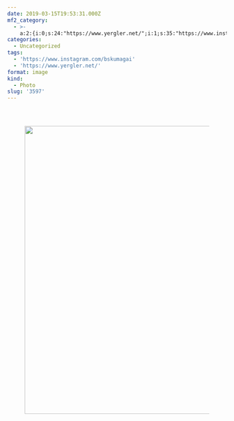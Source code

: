 ```yaml
---
date: 2019-03-15T19:53:31.000Z
mf2_category:
  - >-
    a:2:{i:0;s:24:"https://www.yergler.net/";i:1;s:35:"https://www.instagram.com/bskumagai";}
categories:
  - Uncategorized
tags:
  - 'https://www.instagram.com/bskumagai'
  - 'https://www.yergler.net/'
format: image
kind:
  - Photo
slug: '3597'
---
```

<section class="response"> <header> </header> 

<div data-carousel-extra='{"blog_id":1,"permalink":"https:\/\/www.yergler.net\/2019\/03\/15\/3597\/"}' id='gallery-33' class='gallery galleryid-3597 gallery-columns-1 gallery-size-large'>
  <figure class='gallery-item'> 
  
  <div class='gallery-icon landscape'>
    <a href='https://www.yergler.net/wp-content/uploads/2019/03/ig1LMMz7.jpg'><img width="660" height="660" src="https://www.yergler.net/wp-content/uploads/2019/03/ig1LMMz7-1024x1024.jpg" class="attachment-large size-large u-photo" alt="" loading="lazy" srcset="https://www.yergler.net/wp-content/uploads/2019/03/ig1LMMz7-1024x1024.jpg 1024w, https://www.yergler.net/wp-content/uploads/2019/03/ig1LMMz7-150x150.jpg 150w, https://www.yergler.net/wp-content/uploads/2019/03/ig1LMMz7-300x300.jpg 300w, https://www.yergler.net/wp-content/uploads/2019/03/ig1LMMz7-768x768.jpg 768w, https://www.yergler.net/wp-content/uploads/2019/03/ig1LMMz7-800x800.jpg 800w, https://www.yergler.net/wp-content/uploads/2019/03/ig1LMMz7-50x50.jpg 50w, https://www.yergler.net/wp-content/uploads/2019/03/ig1LMMz7.jpg 1080w" sizes="(max-width: 660px) 100vw, 660px" data-attachment-id="3598" data-permalink="https://www.yergler.net/2019/03/15/3597/ig1lmmz7/" data-orig-file="https://www.yergler.net/wp-content/uploads/2019/03/ig1LMMz7.jpg" data-orig-size="1080,1080" data-comments-opened="0" data-image-meta="{&quot;aperture&quot;:&quot;0&quot;,&quot;credit&quot;:&quot;&quot;,&quot;camera&quot;:&quot;&quot;,&quot;caption&quot;:&quot;&quot;,&quot;created_timestamp&quot;:&quot;0&quot;,&quot;copyright&quot;:&quot;&quot;,&quot;focal_length&quot;:&quot;0&quot;,&quot;iso&quot;:&quot;0&quot;,&quot;shutter_speed&quot;:&quot;0&quot;,&quot;title&quot;:&quot;&quot;,&quot;orientation&quot;:&quot;0&quot;}" data-image-title="ig1LMMz7" data-image-description="" data-image-caption="" data-medium-file="https://www.yergler.net/wp-content/uploads/2019/03/ig1LMMz7-300x300.jpg" data-large-file="https://www.yergler.net/wp-content/uploads/2019/03/ig1LMMz7-1024x1024.jpg" /></a>
  </div></figure>
</div></section>
